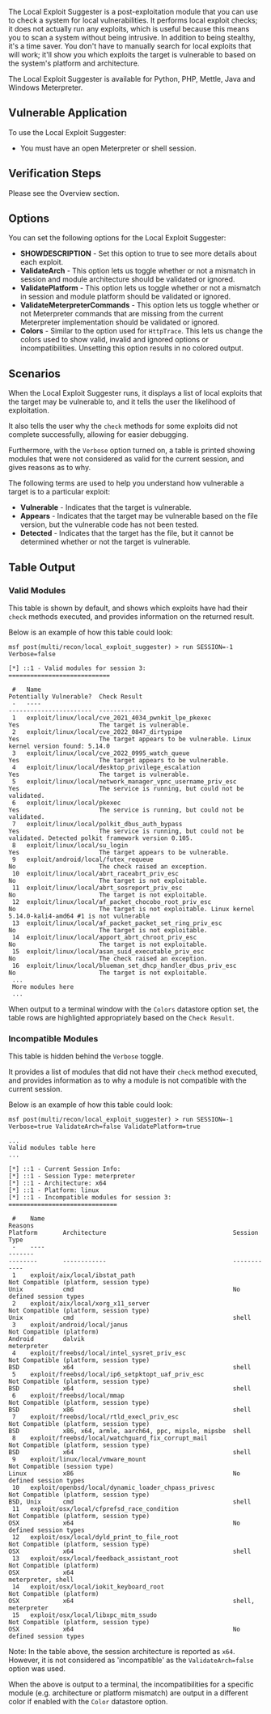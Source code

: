 The Local Exploit Suggester is a post-exploitation module that you can use to check a system for local vulnerabilities. It performs local exploit checks; it does not actually run any exploits, which is useful because this means you to scan a system without being intrusive. In addition to being stealthy, it's a time saver. You don't have to manually search for local exploits that will work; it'll show you which exploits the target is vulnerable to based on the system's platform and architecture.

The Local Exploit Suggester is available for Python, PHP, Mettle, Java and Windows Meterpreter.

## Vulnerable Application

To use the Local Exploit Suggester:

* You must have an open Meterpreter or shell session.

## Verification Steps

Please see the Overview section.

## Options

You can set the following options for the Local Exploit Suggester:

* **SHOWDESCRIPTION** - Set this option to true to see more details about each exploit.
* **ValidateArch** - This option lets us toggle whether or not a mismatch in session and module architecture should be validated or ignored.
* **ValidatePlatform** - This option lets us toggle whether or not a mismatch in session and module platform should be validated or ignored.
* **ValidateMeterpreterCommands** - This option lets us toggle whether or not Meterpreter commands that are missing from the current Meterpreter implementation should be validated or ignored.
* **Colors** - Similar to the option used for `HttpTrace`. This lets us change the colors used to show valid, invalid and ignored options or incompatibilities. Unsetting this option results in no colored output.

## Scenarios

When the Local Exploit Suggester runs, it displays a list of local exploits that the target may be vulnerable to, and it tells the user the likelihood of exploitation.

It also tells the user why the `check` methods for some exploits did not complete successfully, allowing for easier debugging.

Furthermore, with the `Verbose` option turned on, a table is printed showing modules that were not considered as valid for the current session, and gives reasons as to why.

The following terms are used to help you understand how vulnerable a target is to a particular exploit:

* **Vulnerable** - Indicates that the target is vulnerable. 
* **Appears** - Indicates that the target may be vulnerable based on the file version, but the vulnerable code has not been tested. 
* **Detected** - Indicates that the target has the file, but it cannot be determined whether or not the target is vulnerable. 

## Table Output

### Valid Modules

This table is shown by default, and shows which exploits have had their `check` methods executed, and provides information on the returned result.

Below is an example of how this table could look:

```
msf post(multi/recon/local_exploit_suggester) > run SESSION=-1 Verbose=false

[*] ::1 - Valid modules for session 3:
============================

 #   Name                                                                Potentially Vulnerable?  Check Result
 -   ----                                                                -----------------------  ------------
 1   exploit/linux/local/cve_2021_4034_pwnkit_lpe_pkexec                 Yes                      The target is vulnerable.
 2   exploit/linux/local/cve_2022_0847_dirtypipe                         Yes                      The target appears to be vulnerable. Linux kernel version found: 5.14.0
 3   exploit/linux/local/cve_2022_0995_watch_queue                       Yes                      The target appears to be vulnerable.
 4   exploit/linux/local/desktop_privilege_escalation                    Yes                      The target is vulnerable.
 5   exploit/linux/local/network_manager_vpnc_username_priv_esc          Yes                      The service is running, but could not be validated.
 6   exploit/linux/local/pkexec                                          Yes                      The service is running, but could not be validated.
 7   exploit/linux/local/polkit_dbus_auth_bypass                         Yes                      The service is running, but could not be validated. Detected polkit framework version 0.105.
 8   exploit/linux/local/su_login                                        Yes                      The target appears to be vulnerable.
 9   exploit/android/local/futex_requeue                                 No                       The check raised an exception.
 10  exploit/linux/local/abrt_raceabrt_priv_esc                          No                       The target is not exploitable.
 11  exploit/linux/local/abrt_sosreport_priv_esc                         No                       The target is not exploitable.
 12  exploit/linux/local/af_packet_chocobo_root_priv_esc                 No                       The target is not exploitable. Linux kernel 5.14.0-kali4-amd64 #1 is not vulnerable
 13  exploit/linux/local/af_packet_packet_set_ring_priv_esc              No                       The target is not exploitable.
 14  exploit/linux/local/apport_abrt_chroot_priv_esc                     No                       The target is not exploitable.
 15  exploit/linux/local/asan_suid_executable_priv_esc                   No                       The check raised an exception.
 16  exploit/linux/local/blueman_set_dhcp_handler_dbus_priv_esc          No                       The target is not exploitable.
 ...
 More modules here
 ...
```

When output to a terminal window with the `Colors` datastore option set, the table rows are highlighted appropriately based on the `Check Result`.

### Incompatible Modules

This table is hidden behind the `Verbose` toggle.

It provides a list of modules that did not have their `check` method executed, and provides information as to why a module is not compatible with the current session.

Below is an example of how this table could look:

```
msf post(multi/recon/local_exploit_suggester) > run SESSION=-1 Verbose=true ValidateArch=false ValidatePlatform=true

...
Valid modules table here
...

[*] ::1 - Current Session Info:
[*] ::1 - Session Type: meterpreter
[*] ::1 - Architecture: x64
[*] ::1 - Platform: linux
[*] ::1 - Incompatible modules for session 3:
==============================

 #    Name                                                                    Reasons                                                                                Platform       Architecture                                   Session Type
 -    ----                                                                    -------                                                                                --------       ------------                                   ------------
 1    exploit/aix/local/ibstat_path                                           Not Compatible (platform, session type)                                                Unix           cmd                                            No defined session types
 2    exploit/aix/local/xorg_x11_server                                       Not Compatible (platform, session type)                                                Unix           cmd                                            shell
 3    exploit/android/local/janus                                             Not Compatible (platform)                                                              Android        dalvik                                         meterpreter
 4    exploit/freebsd/local/intel_sysret_priv_esc                             Not Compatible (platform, session type)                                                BSD            x64                                            shell
 5    exploit/freebsd/local/ip6_setpktopt_uaf_priv_esc                        Not Compatible (platform, session type)                                                BSD            x64                                            shell
 6    exploit/freebsd/local/mmap                                              Not Compatible (platform, session type)                                                BSD            x86                                            shell
 7    exploit/freebsd/local/rtld_execl_priv_esc                               Not Compatible (platform, session type)                                                BSD            x86, x64, armle, aarch64, ppc, mipsle, mipsbe  shell
 8    exploit/freebsd/local/watchguard_fix_corrupt_mail                       Not Compatible (platform, session type)                                                BSD            x64                                            shell
 9    exploit/linux/local/vmware_mount                                        Not Compatible (session type)                                                          Linux          x86                                            No defined session types
 10   exploit/openbsd/local/dynamic_loader_chpass_privesc                     Not Compatible (platform, session type)                                                BSD, Unix      cmd                                            shell
 11   exploit/osx/local/cfprefsd_race_condition                               Not Compatible (platform, session type)                                                OSX            x64                                            No defined session types
 12   exploit/osx/local/dyld_print_to_file_root                               Not Compatible (platform, session type)                                                OSX            x64                                            shell
 13   exploit/osx/local/feedback_assistant_root                               Not Compatible (platform)                                                              OSX            x64                                            meterpreter, shell
 14   exploit/osx/local/iokit_keyboard_root                                   Not Compatible (platform)                                                              OSX            x64                                            shell, meterpreter
 15   exploit/osx/local/libxpc_mitm_ssudo                                     Not Compatible (platform, session type)                                                OSX            x64                                            No defined session types
```
Note: In the table above, the session architecture is reported as `x64`. However, it is not considered as 'incompatible' as the `ValidateArch=false` option was used.

When the above is output to a terminal, the incompatibilities for a specific module (e.g. architecture or platform mismatch) are output in a different color if enabled with the `Color` datastore option.
